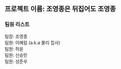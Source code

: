 ## 프로젝트 이름: 조영종은 뒤집어도 조영종

### 팀원 리스트
팀장: 조영종  
팀원: 이혜림 (a.k.a 몰리 집사)  
팀원: 허윤  
팀원: 신승민  
팀원: 성준우  
 
